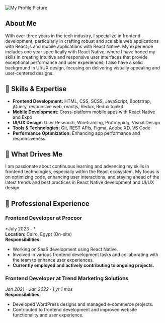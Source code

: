 
![My Profile Picture](https://media.licdn.com/dms/image/v2/D4D16AQHE7WuoCrODhw/profile-displaybackgroundimage-shrink_350_1400/profile-displaybackgroundimage-shrink_350_1400/0/1725701984955?e=1730937600&v=beta&t=it8vBSkrTDLvk8MJkur1tFqeWutikTZBTFkGFKM1OSI)

## About Me

With over three years in the tech industry, I specialize in frontend development, particularly in crafting robust and scalable web applications with React.js and mobile applications with React Native. My experience includes one year specifically with React Native, where I have honed my skills in creating intuitive and responsive user interfaces that provide exceptional performance and user experiences. I also have a solid background in UI/UX design, focusing on delivering visually appealing and user-centered designs.

## 🔧 Skills & Expertise

- **Frontend Development:** HTML, CSS, SCSS, JavaScript, Bootstrap, jQuery, responsive web, reactjs, Redux, Redux toolkit. 
- **Mobile Development:** Cross-platform mobile apps with React Native and Expo
- **UI/UX Design:** User Research, Wireframing, Prototyping, Visual Design
- **Tools & Technologies:** Git, REST APIs, Figma, Adobe XD, VS Code
- **Performance Optimization:** Enhancing app performance and responsiveness

## 🚀 What Drives Me

I am passionate about continuous learning and advancing my skills in frontend technologies, especially within the React ecosystem. My focus is on optimizing code, enhancing user interactions, and staying ahead of the latest trends and best practices in React Native development and UI/UX design.

## 🏢 Professional Experience

### **Frontend Developer at Procoor**
*July 2023 - *  
**Location:** Cairo, Egypt (On-site)  
**Responsibilities:**
- Working on SaaS development using React Native.
- Involved in various frontend development tasks and collaborating with the team to enhance user experiences.
- **Currently employed and actively contributing to ongoing projects.**


### **Frontend Developer at Trend Marketing Solutions**
*Jan 2021 - Jan 2022 · 1 yr 1 mos*  
**Responsibilities:**
- Developed WordPress designs and managed e-commerce projects.
- Contributed to frontend development and improved website functionality and user experience.

